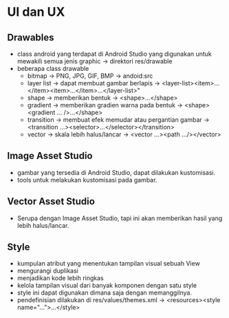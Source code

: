 # UI dan UX

## Drawables
- class android yang terdapat di Android Studio yang digunakan untuk mewakili semua jenis graphic -> direktori res/drawable      
- beberapa class drawable 
  - bitmap -> PNG, JPG, GIF, BMP -> andoid:src
  - layer list -> dapat membuat gambar berlapis -> \<layer-list>\<item>...\</item>\<item>...\</item>...\</layer-list>"
  - shape -> memberikan bentuk -> \<shape>...\</shape>
  - gradient -> memberikan gradien warna pada bentuk -> \<shape>\<gradient ... />...\</shape>
  - transition -> membuat efek memudar atau pergantian gambar -> \<transition ...>\<selector>...\</selector>\</transition>
  - vector -> skala lebih halus/lancar -> \<vector ...>\<path .../>\</vector>

## Image Asset Studio
- gambar yang tersedia di Android Studio, dapat dilakukan kustomisasi.     
- tools untuk melakukan kustomisasi pada gambar.

## Vector Asset Studio
- Serupa dengan Image Asset Studio, tapi ini akan memberikan hasil yang lebih halus/lancar.

## Style
- kumpulan atribut yang menentukan tampilan visual sebuah View     
- mengurangi duplikasi    
- menjadikan kode lebih ringkas    
- kelola tampilan visual dari banyak komponen dengan satu style     
- style ini dapat digunakan dimana saja dengan memanggilnya.     
- pendefinisian dilakukan di res/values/themes.xml -> \<resources>\<style name="...">...\</style><style name="...">...\</style>...\</resources>     
- style dapat diwariskan (parent -> child) -> \<resources>\<style name="..." parent="...">...\</style>\</resources>

## Themes
- style yang diterapkan ke seluruh activity yang terdapat dalam proyek      
- terdapat di AndroidManifest.xml -> \<application android:theme="...">

## Font
- Roboto merupakan Font Standar yang digunakan di Android Studio dan terdapat 6 jenis (thin, light, regular, medium, bold, black)     
- terdapat style dan scale    
- text appearrance -> android:textAppearrance="..."    
- dapat menjadi resources

## Color
- color palette, rekomendasi menggunakan warna primer, aksen warna dan warna yang disesuaikan dengan warna primer (biasanya warna ini lebih cerah dari pada warna primer)    
- text dan contrast
  - kontras untuk pemisahan visual
  - kontras untuk keterbacaan
  - kontras untuk aksesibilitas
  - tidak semua orang melihat warna yang sama
